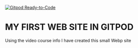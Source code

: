 [![Gitpod Ready-to-Code](https://img.shields.io/badge/Gitpod-Ready--to--Code-blue?logo=gitpod)](https://gitpod.io/#https://github.com/DamianLunt/My-First-Web-Page-Using-GitPod) 

# MY FIRST WEB SITE IN GITPOD
Using the video course info
I have created this small
Webp site
